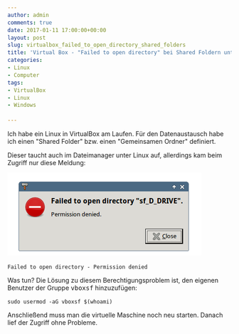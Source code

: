 ```yaml
---
author: admin
comments: true
date: 2017-01-11 17:00:00+00:00
layout: post
slug: virtualbox_failed_to_open_directory_shared_folders
title: 'Virtual Box - "Failed to open directory" bei Shared Foldern unter Linux'
categories:
- Linux
- Computer
tags:
- VirtualBox
- Linux
- Windows

---
```


Ich habe ein Linux in VirtualBox am Laufen. Für den Datenaustausch habe ich einen "Shared Folder" bzw. einen "Gemeinsamen Ordner" definiert. 

Dieser taucht auch im Dateimanager unter Linux auf, allerdings kam beim Zugriff nur diese Meldung:

![](/assets/uploads/2017/1/virtualbox.png "")

	Failed to open directory - Permission denied
	
Was tun? Die Lösung zu diesem Berechtigungsproblem ist, den eigenen Benutzer der Gruppe <kbd>vboxsf</kbd> hinzuzufügen:

	sudo usermod -aG vboxsf $(whoami)
	
Anschließend muss man die virtuelle Maschine noch neu starten. Danach lief der Zugriff ohne Probleme.
